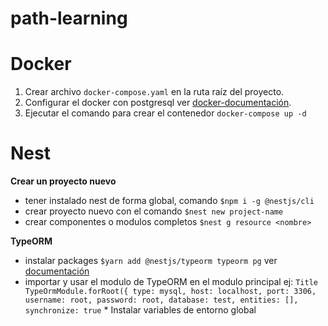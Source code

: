 # path-learning

# Docker
  1. Crear archivo `docker-compose.yaml` en la ruta raíz del proyecto. 
  2. Configurar el docker con postgresql ver [docker-documentación](https://hub.docker.com/_/postgres).
  3. Ejecutar el comando para crear el contenedor `docker-compose up -d`

# Nest
   **Crear un proyecto nuevo**
   * tener instalado nest de forma global, comando `$npm i -g @nestjs/cli`
   * crear proyecto nuevo con el comando `$nest new project-name`
   * crear componentes o modulos completos `$nest g resource <nombre>`
   
   **TypeORM**
   * instalar packages `$yarn add @nestjs/typeorm typeorm pg` ver [documentación](https://docs.nestjs.com/techniques/database#typeorm-integration)
   * importar y usar el modulo de TypeORM en el modulo principal ej:
          ``` Title
          TypeOrmModule.forRoot({
            type: mysql,
            host: localhost,
            port: 3306,
            username: root,
            password: root,
            database: test,
            entities: [],
            synchronize: true
          ```
    * Instalar variables de entorno global
    
    
    

   
   
 
   
 
